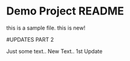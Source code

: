 # Demo Project README

this is a sample file. this is new!


#UPDATES PART 2

Just some text.. New Text.. 1st Update
